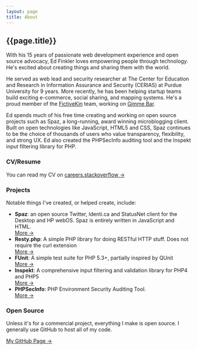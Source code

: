 ```yaml
---
layout: page
title: About
---
```


## {{page.title}} ##

With his 15 years of passionate web development experience and open
source advocacy, Ed Finkler loves empowering people through
technology. He's excited about creating things and sharing them with
the world.

He served as web lead and security researcher at The Center for
Education and Research in Information Assurance and Security (CERIAS)
at Purdue University for 9 years. More recently, he has been helping
startup teams build exciting e-commerce, social sharing, and mapping
systems. He's a proud member of the [FictiveKin](http://fictivekin.com)
team, working on [Gimme Bar](https://gimmebar.com).

Ed spends much of his free time creating and working on open source
projects such as Spaz, a long-running, award winning
microblogging client. Built on open technologies like JavaScript,
HTML5 and CSS, Spaz continues to be the choice of thousands of users
who value transparency, flexibility, and strong UX. Ed also created
the PHPSecInfo auditing tool and the Inspekt input filtering library
for PHP.

### CV/Resume ###

You can read my CV on [careers.stackoverflow &#x2192;](http://careers.stackoverflow.com/funkatron)


### Projects ###

Notable things I've created, or helped create, include:

 * **Spaz**: an open source Twitter, Identi.ca and StatusNet client for the Desktop and HP webOS. Spaz is entirely written in JavaScript and HTML.   
   [More &#x2192;](http://getspaz.com)
 * **Resty.php**: A simple PHP library for doing RESTful HTTP stuff. Does not require the curl extension    
   [More &#x2192;](https://github.com/fictivekin/resty.php)
 * **FUnit**: A simple test suite for PHP 5.3+, partially inspired by QUnit   
   [More &#x2192;](https://github.com/funkatron/FUnit)
 * **Inspekt**: A comprehensive input filtering and validation library for PHP4 and PHP5   
   [More &#x2192;](http://github.com/funkatron/inspekt/)
 * **PHPSecInfo**: PHP Environment Security Auditing Tool.   
   [More &#x2192;](http://phpsec.org/projects/phpsecinfo/)


### Open Source ###

Unless it's for a commercial project, everything I make is open source. I generally use GitHub to host all of my code.

[My GitHub Page &#x2192;](http://github.com/funkatron)
